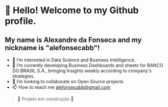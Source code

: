 # 👋 Hello! Welcome to my Github profile.
## My name is **Alexandre da Fonseca** and my nickname is "alefonsecabb"!

- 👀 I’m interested in Data Science and Business Intelligence. 
- 🌱 I’m currently developing Business Dashboards and sheets for BANCO DO BRASIL S.A., bringing Insights weekly according to company's strategies.    
- 💞️ I’m looking to collaborate on Open Source projects 
- 📫 How to reach me alefonsecabb@gmail.com


> :construction: Projeto em construção :construction:
          
                  
          

          


          

<!---
alefonsecabb/alefonsecabb is a ✨ special ✨ repository because its `README.md` (this file) appears on your GitHub profile.
You can click the Preview link to take a look at your changes.
--->
